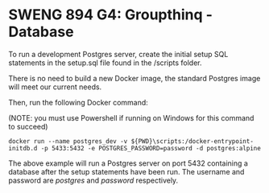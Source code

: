 # SWENG 894 G4: Groupthinq - Database

To run a development Postgres server, create the initial setup SQL statements in the setup.sql file found in the /scripts folder.

There is no need to build a new Docker image, the standard Postgres image will meet our current needs.

Then, run the following Docker command:

(NOTE: you must use Powershell if running on Windows for this command to succeed)

```
docker run --name postgres_dev -v ${PWD}\scripts:/docker-entrypoint-initdb.d -p 5433:5432 -e POSTGRES_PASSWORD=password -d postgres:alpine
```

The above example will run a Postgres server on port 5432 containing a database after the setup statements have been run. The username and password are _postgres_ and _password_ respectively.
